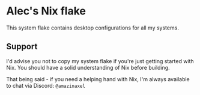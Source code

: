 # Alec's Nix flake

This system flake contains desktop configurations for all my systems.

## Support

I'd advise you not to copy my system flake if you're just getting started with Nix. You should have a solid understanding of Nix before building.

That being said - if you need a helping hand with Nix, I'm always available to chat via Discord: `@amazinaxel`

